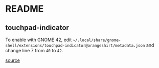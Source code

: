 # README

## touchpad-indicator

To enable with GNOME 42, edit `~/.local/share/gnome-shell/extensions/touchpad-indicator@orangeshirt/metadata.json` and
change line 7 from `40` to `42`.

[source](<https://github.com/askmrsinh/touchpad-indicator/issues/75#issuecomment-1152462255>)
